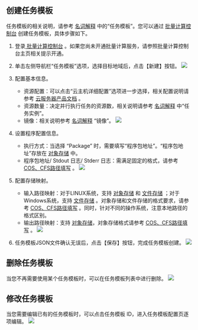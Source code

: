 ## 创建任务模板

任务模板的相关说明，请参考 [名词解释](http://tce.fsphere.cn/document/product/599/10396) 中的“任务模板”。您可以通过 [批量计算控制台](http://console.tce.fsphere.cn/batch/task) 创建任务模板，具体步骤如下。
1. 登录[ 批量计算控制台](http://console.tce.fsphere.cn/batch/task) 。如果您尚未开通批量计算服务，请参照批量计算控制台主页相关提示开通。

2. 单击左侧导航栏“任务模板”选项，选择目标地域后，点击【新建】按钮。
![](http://imgcache.tce.fsphere.cn/image/mc.qcloudimg.com/static/img/b6d89f6a4b4e0c8cc0469606948b8e41/image.jpg)

3. 配置基本信息。
   - 资源配置：可以点击“云主机详细配置”选项进一步选择，相关配置说明请参考 [云服务器产品文档](http://tce.fsphere.cn/document/product/213) 。
   - 资源数量：决定并行执行任务的资源数，相关说明请参考 [名词解释](http://tce.fsphere.cn/document/product/599/10396)  中“任务实例”。
   - 镜像：相关说明参考 [名词解释](http://tce.fsphere.cn/document/product/599/10396) “镜像”。
   ![](http://imgcache.tce.fsphere.cn/image/mc.qcloudimg.com/static/img/2e4c9a7879539ae70b907f669e4a8b78/image.jpg)

4. 设置程序配置信息。
   - 执行方式：当选择 “Package” 时，需要填写“程序包地址”。“程序包地址”存放在 [对象存储](http://tce.fsphere.cn/document/product/436) 中。
   - 程序包地址/ Stdout 日志/ Stderr 日志：需满足固定的格式，请参考 [COS、CFS路径填写](http://tce.fsphere.cn/document/product/599/13996) 。
![](http://imgcache.tce.fsphere.cn/image/mc.qcloudimg.com/static/img/ed418b2351814d567c0beceb3183ec9d/image.jpg)

5. 配置存储映射。
   - 输入路径映射：对于LINUX系统，支持 [对象存储](http://tce.fsphere.cn/document/product/436) 和 [文件存储](http://tce.fsphere.cn/document/product/582) ；对于Windows系统，支持 [文件存储](http://tce.fsphere.cn/document/product/582) 。对象存储和文件存储的格式要求，请参考 [COS、CFS路径填写](http://tce.fsphere.cn/document/product/599/13996) 。同时，针对不同的操作系统，注意本地路径的格式区别。
   - 输出路径映射：支持 [对象存储](http://tce.fsphere.cn/document/product/436)，对象存储格式请参考 [COS、CFS路径填写](http://tce.fsphere.cn/document/product/599/13996) 。
   ![](http://imgcache.tce.fsphere.cn/image/mc.qcloudimg.com/static/img/b86945c2ee04dcb89d1ce9aa2a62955c/image.jpg)

6. 任务模板JSON文件确认无误后，点击【保存】按钮，完成任务模板创建。
![](http://imgcache.tce.fsphere.cn/image/mc.qcloudimg.com/static/img/779bfc1f07af787612d2fb1db5ce70d1/image.jpg)

## 删除任务模板
当您不再需要使用某个任务模板时，可以在任务模板列表中进行删除。
![](http://imgcache.tce.fsphere.cn/image/mc.qcloudimg.com/static/img/9d207da685ef89b75a93818851f5050f/image.jpg)

## 修改任务模板
当您需要编辑已有的任务模板时，可以点击任务模板 ID，进入任务模板配置页逐项编辑。
![](http://imgcache.tce.fsphere.cn/image/mc.qcloudimg.com/static/img/bab3f74591f80db4022716f897d57893/image.jpg)
